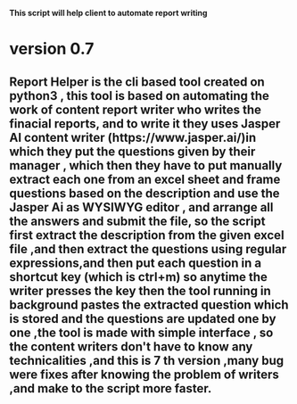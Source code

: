 <strong>This script will help client to automate report writing </strong>
<h1>version 0.7</h1>
<h2>Report Helper is the cli based tool created on python3 , this tool is based on automating  the work of content report writer who writes the finacial reports, and to write it  they uses  Jasper AI content writer (https://www.jasper.ai/)in which they put the questions  given by their manager  ,  which then they  have to put manually extract each one from an excel sheet  and frame questions  based on the description  and use  the Jasper Ai as WYSIWYG  editor , and arrange all the answers and submit the file, so the script first extract the description from the given excel file ,and then extract the questions using regular  expressions,and then put each question in a shortcut key (which is ctrl+m) so anytime the writer presses the key then the  tool running in background pastes the extracted question which is stored  and the questions are updated one by one ,the tool is made with simple interface , so the content writers don't  have to know any technicalities ,and this is 7 th version ,many bug were fixes after knowing the problem of writers ,and make to the script more faster.</h2>
